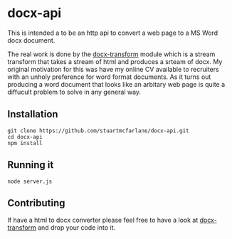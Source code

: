 # docx-api

This is intended a to be an http api to convert a web page to a MS Word docx document.

The real work is done by the [docx-transform](https://github.com/stuartmcfarlane/docx-transform) module 
which is a stream transform that takes a stream of html and produces a srteam of docx. My original 
motivation for this was have my online CV available to recruiters with an unholy preference for word 
format documents. As it turns out producing a word document that looks like an arbitary web page is quite
a diffucult problem to solve in any general way.

## Installation

	git clone https://github.com/stuartmcfarlane/docx-api.git
	cd docx-api
	npm install

## Running it

	node server.js

## Contributing

If have a html to docx converter please feel free to have a look at [docx-transform](https://github.com/stuartmcfarlane/docx-transform) and drop your code into it.